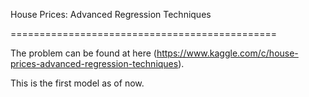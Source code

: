 House Prices: Advanced Regression Techniques

==============================================


The problem can be found at here (https://www.kaggle.com/c/house-prices-advanced-regression-techniques).

This is the first model as of now.
